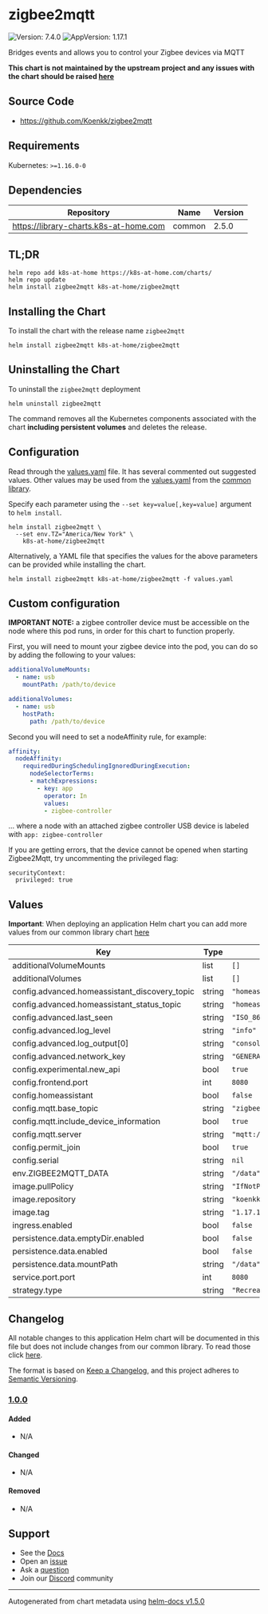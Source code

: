 # zigbee2mqtt

![Version: 7.4.0](https://img.shields.io/badge/Version-7.4.0-informational?style=flat-square) ![AppVersion: 1.17.1](https://img.shields.io/badge/AppVersion-1.17.1-informational?style=flat-square)

Bridges events and allows you to control your Zigbee devices via MQTT

**This chart is not maintained by the upstream project and any issues with the chart should be raised [here](https://github.com/k8s-at-home/charts/issues/new/choose)**

## Source Code

* <https://github.com/Koenkk/zigbee2mqtt>

## Requirements

Kubernetes: `>=1.16.0-0`

## Dependencies

| Repository | Name | Version |
|------------|------|---------|
| https://library-charts.k8s-at-home.com | common | 2.5.0 |

## TL;DR

```console
helm repo add k8s-at-home https://k8s-at-home.com/charts/
helm repo update
helm install zigbee2mqtt k8s-at-home/zigbee2mqtt
```

## Installing the Chart

To install the chart with the release name `zigbee2mqtt`

```console
helm install zigbee2mqtt k8s-at-home/zigbee2mqtt
```

## Uninstalling the Chart

To uninstall the `zigbee2mqtt` deployment

```console
helm uninstall zigbee2mqtt
```

The command removes all the Kubernetes components associated with the chart **including persistent volumes** and deletes the release.

## Configuration

Read through the [values.yaml](./values.yaml) file. It has several commented out suggested values.
Other values may be used from the [values.yaml](https://github.com/k8s-at-home/library-charts/tree/main/charts/stable/common/values.yaml) from the [common library](https://github.com/k8s-at-home/library-charts/tree/main/charts/stable/common).

Specify each parameter using the `--set key=value[,key=value]` argument to `helm install`.

```console
helm install zigbee2mqtt \
  --set env.TZ="America/New York" \
    k8s-at-home/zigbee2mqtt
```

Alternatively, a YAML file that specifies the values for the above parameters can be provided while installing the chart.

```console
helm install zigbee2mqtt k8s-at-home/zigbee2mqtt -f values.yaml
```

## Custom configuration

**IMPORTANT NOTE:** a zigbee controller device must be accessible on the node where this pod runs, in order for this chart to function properly.

First, you will need to mount your zigbee device into the pod, you can do so by adding the following to your values:

```yaml
additionalVolumeMounts:
  - name: usb
    mountPath: /path/to/device

additionalVolumes:
  - name: usb
    hostPath:
      path: /path/to/device
```

Second you will need to set a nodeAffinity rule, for example:

```yaml
affinity:
  nodeAffinity:
    requiredDuringSchedulingIgnoredDuringExecution:
      nodeSelectorTerms:
      - matchExpressions:
        - key: app
          operator: In
          values:
          - zigbee-controller
```

... where a node with an attached zigbee controller USB device is labeled with `app: zigbee-controller`

If you are getting errors, that the device cannot be opened when starting Zigbee2Mqtt, try uncommenting the privileged flag:

```
securityContext:
  privileged: true
```

## Values

**Important**: When deploying an application Helm chart you can add more values from our common library chart [here](https://github.com/k8s-at-home/library-charts/tree/main/charts/stable/common)

| Key | Type | Default | Description |
|-----|------|---------|-------------|
| additionalVolumeMounts | list | `[]` |  |
| additionalVolumes | list | `[]` |  |
| config.advanced.homeassistant_discovery_topic | string | `"homeassistant"` |  |
| config.advanced.homeassistant_status_topic | string | `"homeassistant/status"` |  |
| config.advanced.last_seen | string | `"ISO_8601"` |  |
| config.advanced.log_level | string | `"info"` |  |
| config.advanced.log_output[0] | string | `"console"` |  |
| config.advanced.network_key | string | `"GENERATE"` |  |
| config.experimental.new_api | bool | `true` |  |
| config.frontend.port | int | `8080` |  |
| config.homeassistant | bool | `false` |  |
| config.mqtt.base_topic | string | `"zigbee2mqtt"` |  |
| config.mqtt.include_device_information | bool | `true` |  |
| config.mqtt.server | string | `"mqtt://localhost"` |  |
| config.permit_join | bool | `true` |  |
| config.serial | string | `nil` |  |
| env.ZIGBEE2MQTT_DATA | string | `"/data"` |  |
| image.pullPolicy | string | `"IfNotPresent"` |  |
| image.repository | string | `"koenkk/zigbee2mqtt"` |  |
| image.tag | string | `"1.17.1"` |  |
| ingress.enabled | bool | `false` |  |
| persistence.data.emptyDir.enabled | bool | `false` |  |
| persistence.data.enabled | bool | `false` |  |
| persistence.data.mountPath | string | `"/data"` |  |
| service.port.port | int | `8080` |  |
| strategy.type | string | `"Recreate"` |  |

## Changelog

All notable changes to this application Helm chart will be documented in this file but does not include changes from our common library. To read those click [here](https://github.com/k8s-at-home/library-charts/tree/main/charts/stable/common#changelog).

The format is based on [Keep a Changelog](https://keepachangelog.com/en/1.0.0/), and this project adheres to [Semantic Versioning](https://semver.org/spec/v2.0.0.html).

### [1.0.0]

#### Added

- N/A

#### Changed

- N/A

#### Removed

- N/A

[1.0.0]: #1.0.0

## Support

- See the [Docs](https://docs.k8s-at-home.com/our-helm-charts/getting-started/)
- Open an [issue](https://github.com/k8s-at-home/charts/issues/new/choose)
- Ask a [question](https://github.com/k8s-at-home/organization/discussions)
- Join our [Discord](https://discord.gg/sTMX7Vh) community

----------------------------------------------
Autogenerated from chart metadata using [helm-docs v1.5.0](https://github.com/norwoodj/helm-docs/releases/v1.5.0)
